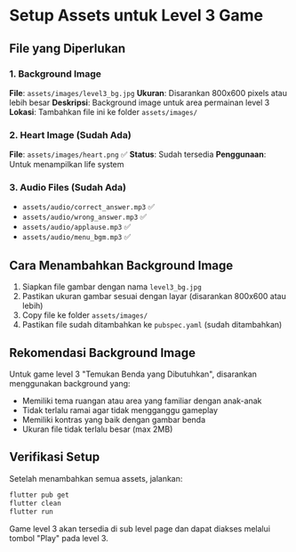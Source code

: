# Setup Assets untuk Level 3 Game

## File yang Diperlukan

### 1. Background Image
**File**: `assets/images/level3_bg.jpg`
**Ukuran**: Disarankan 800x600 pixels atau lebih besar
**Deskripsi**: Background image untuk area permainan level 3
**Lokasi**: Tambahkan file ini ke folder `assets/images/`

### 2. Heart Image (Sudah Ada)
**File**: `assets/images/heart.png` ✅
**Status**: Sudah tersedia
**Penggunaan**: Untuk menampilkan life system

### 3. Audio Files (Sudah Ada)
- `assets/audio/correct_answer.mp3` ✅
- `assets/audio/wrong_answer.mp3` ✅  
- `assets/audio/applause.mp3` ✅
- `assets/audio/menu_bgm.mp3` ✅

## Cara Menambahkan Background Image

1. Siapkan file gambar dengan nama `level3_bg.jpg`
2. Pastikan ukuran gambar sesuai dengan layar (disarankan 800x600 atau lebih)
3. Copy file ke folder `assets/images/`
4. Pastikan file sudah ditambahkan ke `pubspec.yaml` (sudah ditambahkan)

## Rekomendasi Background Image

Untuk game level 3 "Temukan Benda yang Dibutuhkan", disarankan menggunakan background yang:
- Memiliki tema ruangan atau area yang familiar dengan anak-anak
- Tidak terlalu ramai agar tidak mengganggu gameplay
- Memiliki kontras yang baik dengan gambar benda
- Ukuran file tidak terlalu besar (max 2MB)

## Verifikasi Setup

Setelah menambahkan semua assets, jalankan:
```bash
flutter pub get
flutter clean
flutter run
```

Game level 3 akan tersedia di sub level page dan dapat diakses melalui tombol "Play" pada level 3.
